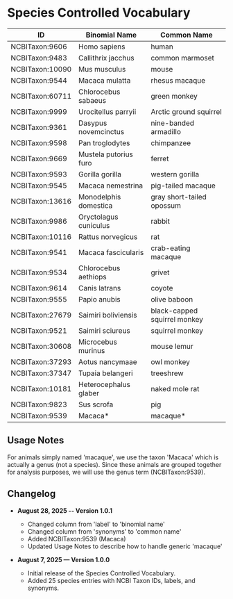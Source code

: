 # Species Controlled Vocabulary

| ID                  | Binomial Name                     | Common Name                  |
|---------------------|---------------------------|--------------------------|
| NCBITaxon:9606      | Homo sapiens              | human                    |
| NCBITaxon:9483      | Callithrix jacchus        | common marmoset          |
| NCBITaxon:10090     | Mus musculus              | mouse                    |
| NCBITaxon:9544      | Macaca mulatta            | rhesus macaque           |
| NCBITaxon:60711     | Chlorocebus sabaeus       | green monkey             |
| NCBITaxon:9999      | Urocitellus parryii       | Arctic ground squirrel   |
| NCBITaxon:9361      | Dasypus novemcinctus      | nine-banded armadillo    |
| NCBITaxon:9598      | Pan troglodytes           | chimpanzee               |
| NCBITaxon:9669      | Mustela putorius furo     | ferret                   |
| NCBITaxon:9593      | Gorilla gorilla           | western gorilla          |
| NCBITaxon:9545      | Macaca nemestrina         | pig-tailed macaque       |
| NCBITaxon:13616     | Monodelphis domestica     | gray short-tailed opossum|
| NCBITaxon:9986      | Oryctolagus cuniculus     | rabbit                   |
| NCBITaxon:10116     | Rattus norvegicus         | rat                      |
| NCBITaxon:9541      | Macaca fascicularis       | crab-eating macaque      |
| NCBITaxon:9534      | Chlorocebus aethiops      | grivet                   |
| NCBITaxon:9614      | Canis latrans             | coyote                   |
| NCBITaxon:9555      | Papio anubis              | olive baboon             |
| NCBITaxon:27679     | Saimiri boliviensis       | black-capped squirrel monkey |
| NCBITaxon:9521      | Saimiri sciureus          | squirrel monkey          |
| NCBITaxon:30608     | Microcebus murinus        | mouse lemur              |
| NCBITaxon:37293     | Aotus nancymaae           | owl monkey               |
| NCBITaxon:37347     | Tupaia belangeri          | treeshrew                |
| NCBITaxon:10181     | Heterocephalus glaber     | naked mole rat           |
| NCBITaxon:9823      | Sus scrofa                | pig                      |
| NCBITaxon:9539      | Macaca*                   | macaque*                 |

## Usage Notes

For animals simply named 'macaque', we use the taxon 'Macaca' which is actually a genus (not a species). Since these animals are grouped together for analysis purposes, we will use the genus term (NCBITaxon:9539).

## Changelog

- **August 28, 2025 -- Version 1.0.1**
  - Changed column from 'label' to 'binomial name'
  - Changed column from 'synonyms' to 'common name'
  - Added NCBITaxon:9539 (Macaca)
  - Updated Usage Notes to describe how to handle generic 'macaque'

- **August 7, 2025 — Version 1.0.0**
  - Initial release of the Species Controlled Vocabulary.
  - Added 25 species entries with NCBI Taxon IDs, labels, and synonyms.
  